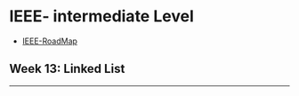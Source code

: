 # IEEE- intermediate Level
- [IEEE-RoadMap](https://github.com/ayabedair/EMBEDDED-ROADMAP-IEEE/tree/Master)

## Week 13: **Linked List**




---
